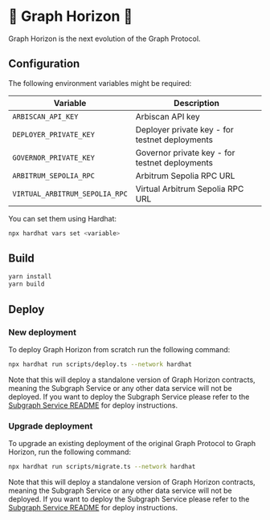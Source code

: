 # 🌅 Graph Horizon 🌅

Graph Horizon is the next evolution of the Graph Protocol.

## Configuration

The following environment variables might be required:

| Variable | Description |
|----------|-------------|
| `ARBISCAN_API_KEY` | Arbiscan API key |
| `DEPLOYER_PRIVATE_KEY` | Deployer private key - for testnet deployments |
| `GOVERNOR_PRIVATE_KEY` | Governor private key - for testnet deployments |
| `ARBITRUM_SEPOLIA_RPC` | Arbitrum Sepolia RPC URL |
| `VIRTUAL_ARBITRUM_SEPOLIA_RPC` | Virtual Arbitrum Sepolia RPC URL |

You can set them using Hardhat:

```bash
npx hardhat vars set <variable>
```

## Build

```bash
yarn install
yarn build
```

## Deploy

### New deployment
To deploy Graph Horizon from scratch run the following command:

```bash
npx hardhat run scripts/deploy.ts --network hardhat
```

Note that this will deploy a standalone version of Graph Horizon contracts, meaning the Subgraph Service or any other data service will not be deployed. If you want to deploy the Subgraph Service please refer to the [Subgraph Service README](../subgraph-service/README.md) for deploy instructions.

### Upgrade deployment
To upgrade an existing deployment of the original Graph Protocol to Graph Horizon, run the following command:

```bash
npx hardhat run scripts/migrate.ts --network hardhat
```

Note that this will deploy a standalone version of Graph Horizon contracts, meaning the Subgraph Service or any other data service will not be deployed. If you want to deploy the Subgraph Service please refer to the [Subgraph Service README](../subgraph-service/README.md) for deploy instructions.
